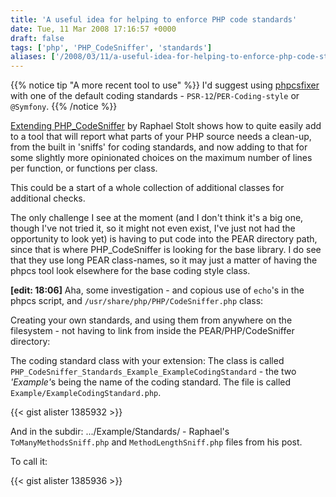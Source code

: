 ```yaml
---
title: 'A useful idea for helping to enforce PHP code standards'
date: Tue, 11 Mar 2008 17:16:57 +0000
draft: false
tags: ['php', 'PHP_CodeSniffer', 'standards']
aliases: ['/2008/03/11/a-useful-idea-for-helping-to-enforce-php-code-standards/']
---
```


{{% notice tip "A more recent tool to use" %}}
I'd suggest using [phpcsfixer](https://cs.symfony.com/) with one of the default coding standards - `PSR-12`/`PER-Coding-style` or `@Symfony`.
{{% /notice %}}

[Extending PHP_CodeSniffer](http://raphaelstolt.blogspot.com/2008/03/sniffing-refactoring-needs.html) by Raphael Stolt shows how to quite easily add to a tool that will report what parts of your PHP source needs a clean-up, from the built in 'sniffs' for coding standards, and now adding to that for some slightly more opinionated choices on the maximum number of lines per function, or functions per class.

This could be a start of a whole collection of additional classes for additional checks.

The only challenge I see at the moment (and I don't think it's a big one, though I've not tried it, so it might not even exist, I've just not had the opportunity to look yet) is having to put code into the PEAR directory path, since that is where PHP_CodeSniffer is looking for the base library. I do see that they use long PEAR class-names, so it may just a matter of having the phpcs tool look elsewhere for the base coding style class.

**[edit: 18:06]** Aha, some investigation - and copious use of `echo`'s in the phpcs script, and `/usr/share/php/PHP/CodeSniffer.php` class:

Creating your own standards, and using them from anywhere on the filesystem - not having to link from inside the PEAR/PHP/CodeSniffer directory:

The coding standard class with your extension: The class is called `PHP_CodeSniffer_Standards_Example_ExampleCodingStandard` - the two <em>'Example'</em>s being the name of the coding standard. The file is called `Example/ExampleCodingStandard.php`.

{{< gist alister 1385932 >}}

And in the subdir: .../Example/Standards/ - Raphael's `ToManyMethodsSniff.php` and `MethodLengthSniff.php` files from his post.

To call it:

{{< gist alister 1385936 >}}
